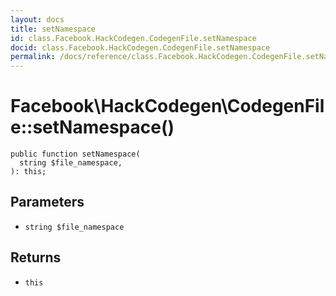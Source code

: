 ```yaml
---
layout: docs
title: setNamespace
id: class.Facebook.HackCodegen.CodegenFile.setNamespace
docid: class.Facebook.HackCodegen.CodegenFile.setNamespace
permalink: /docs/reference/class.Facebook.HackCodegen.CodegenFile.setNamespace/
---
```

# Facebook\\HackCodegen\\CodegenFile::setNamespace()




``` Hack
public function setNamespace(
  string $file_namespace,
): this;
```




## Parameters




* ` string $file_namespace `




## Returns




- ` this `